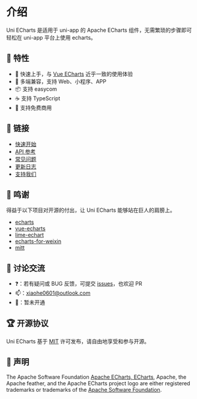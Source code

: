 # 介绍

Uni ECharts 是适用于 uni-app 的 Apache ECharts 组件，无需繁琐的步骤即可轻松在 uni-app 平台上使用 echarts。

## 🎉 特性

- 🚀 快速上手，与 [Vue ECharts](https://github.com/ecomfe/vue-echarts) 近乎一致的使用体验
- 📱 多端兼容，支持 Web、小程序、APP
- 📦 支持 easycom
- ☕ 支持 TypeScript
- 🍳 支持免费商用

## 🔗 链接

- [快速开始](./getting-started)
- [API 参考](../apis/component)
- [常见问题](./faq)
- [更新日志](./changelog)
- [支持我们](../sponsor)

## 🍬 鸣谢

得益于以下项目对开源的付出，让 Uni ECharts 能够站在巨人的肩膀上。

- [echarts](https://github.com/apache/echarts)
- [vue-echarts](https://github.com/ecomfe/vue-echarts)
- [lime-echart](https://gitee.com/liangei/lime-echart)
- [echarts-for-weixin](https://github.com/ecomfe/echarts-for-weixin)
- [mitt](https://github.com/developit/mitt)

## 🐶 讨论交流

- ❓：若有疑问或 BUG 反馈，可提交 [issues](https://github.com/xiaohe0601/uni-echarts/issues)，也欢迎 PR
- 📫：[xiaohe0601@outlook.com](mailto:xiaohe0601@outlook.com)
- 🐧：暂未开通

## 🏆 开源协议

Uni ECharts 基于 [MIT](https://github.com/xiaohe0601/uni-echarts/blob/main/LICENSE) 许可发布，请自由地享受和参与开源。

## 🚓 声明

The Apache Software Foundation [Apache ECharts, ECharts](https://echarts.apache.org/), Apache, the Apache feather,
and the Apache ECharts project logo are either registered trademarks or trademarks of the
[Apache Software Foundation](https://www.apache.org/).